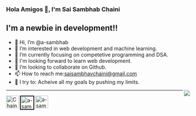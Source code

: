 ### Hola Amigos 👋, I'm Sai Sambhab Chaini 

## I'm a newbie in development!!
- 👋 Hi, I’m @a-sambhab
- 👀 I’m interested in web development and machine learning.
- 🌱 I’m currently focusing on competetive programming and DSA.
- 🔭 I'm looking forward to learn web development.
- 💞️ I’m looking to collaborate on Github.
- 📫 How to reach me:saisambhavchaini@gmail.com
- 🧗 I try to: Acheive all my goals by pushing my limits.


<img align="right" src="https://i.pinimg.com/564x/99/b8/3c/99b83c02b9505aa65973ad0c479d25f3.jpg" style="max-width:100%" >

<hr>

[<img align="left" alt="ChainiSai | TWITTER" width="35px" src ="https://raw.githubusercontent.com/rahuldkjain/github-profile-readme-generator/master/src/images/icons/Social/twitter.svg" />][twitter]

[<img align="left" alt="a-sambhab | INSTAGRAM" width="35px" height="35px" border="2px solid black " border-radius="5px" overflow="hidden" src ="https://raw.githubusercontent.com/rahuldkjain/github-profile-readme-generator/master/src/images/icons/Social/instagram.svg" />][instagram]

[<img align="left" alt="a-sambhab | LINKEDIN" width="35px" height="35px" src ="https://raw.githubusercontent.com/rahuldkjain/github-profile-readme-generator/master/src/images/icons/Social/linked-in-alt.svg" />][linkedin]

<br />
<br />

[twitter]: https://twitter.com/ChainiSai
[instagram]: https://www.instagram.com/a_sambhab/
[linkedin]:  https://www.linkedin.com/in/saisambhav-chaini-1a5877210/
